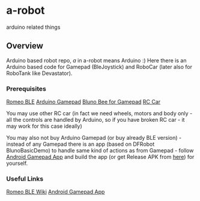 # a-robot
arduino related things


## Overview
Arduino based robot repo, _a_ in a-robot means Arduino :)
Here there is an Arduino based code for Gamepad (BleJoystick) and RoboCar (later also for RoboTank like Devastator).


### Prerequisites

[Romeo BLE](https://www.dfrobot.com/product-1176.html)
[Arduino Gamepad](https://www.dfrobot.com/product-858.html)
[Bluno Bee for Gamepad](https://www.dfrobot.com/product-1073.html)
[RC Car](https://www.argos.co.uk/product/6801849)

You may use other RC car (in fact we need wheels, motors and body only - all the controls are handled by Arduino, so  if you have broken RC car - it may work for this case ideally)

You may also not buy Arduino Gamepad (or buy already BLE version) - instead of any Gamepad there is an app (based on DFRobot BlunoBasicDemo) to handle same kind of actions as from Gamepad - follow [Android Gamepad App](https://github.com/dannysilence/BlunoBasicDemo) and build the app (or get Release APK from [here](https://github.com/dannysilence/BlunoBasicDemo/releases/tag/1.0)) for yourself.



### Useful Links
[Romeo BLE Wiki](https://wiki.dfrobot.com/RoMeo_BLE__SKU_DFR0305_)
[Android Gamepad App](https://github.com/dannysilence/BlunoBasicDemo)
